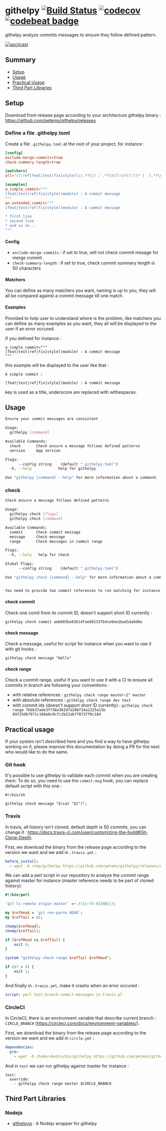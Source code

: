 githelpy [![Build Status](https://travis-ci.org/petems/githelpy.svg?branch=master)](https://travis-ci.org/petems/githelpy) [![codecov](https://codecov.io/gh/petems/githelpy/branch/master/graph/badge.svg)](https://codecov.io/gh/petems/githelpy) [![codebeat badge](https://codebeat.co/badges/cc515300-053e-4b62-8184-645be6e6aa2f)](https://codebeat.co/projects/github-com-antham-githelpy)
======

githelpy analyze commits messages to ensure they follow defined pattern.

[![asciicast](https://asciinema.org/a/0j12qm7yay1kku7o3vrs67pv2.png)](https://asciinema.org/a/0j12qm7yay1kku7o3vrs67pv2)

## Summary

* [Setup](#setup)
* [Usage](#usage)
* [Practical Usage](#practical-usage)
* [Third Part Libraries](#third-part-libraries)

## Setup

Download from release page according to your architecture githelpy binary : https://github.com/petems/githelpy/releases

### Define a file .githelpy.toml

Create a file ```.githelpy.toml``` at the root of your project, for instance :

```toml
[config]
exclude-merge-commits=true
check-summary-length=true

[matchers]
all="(?:ref|feat|test|fix|style)\\(.*?\\) : .*?\n(?:\n?(?:\\* |  ).*?\n)*"

[examples]
a_simple_commit="""
[feat|test|ref|fix|style](module) : A commit message
"""
an_extended_commit="""
[feat|test|ref|fix|style](module) : A commit message

* first line
* second line
* and so on...
"""
```

#### Config

* ```exclude-merge-commits``` : if set to true, will not check commit mesage for merge commit
* ```check-summary-length``` : if set to true, check commit summary length is 50 characters

#### Matchers

You can define as many matchers you want, naming is up to you, they will all be compared against a commit message till one match.

#### Examples

Provided to help user to understand where is the problem, like matchers you can define as many examples as you want, they all will be displayed to the user if an error occured.

If you defined for instance  :

```
a_simple_commit="""
[feat|test|ref|fix|style](module) : A commit message
"""
```

this example will be displayed to the user like that :

```
A simple commit :

[feat|test|ref|fix|style](module) : A commit message
```

key is used as a title, underscore are replaced with withespaces.

## Usage

```bash
Ensure your commit messages are consistent

Usage:
  githelpy [command]

Available Commands:
  check       Check ensure a message follows defined patterns
  version     App version

Flags:
      --config string    (default ".githelpy.toml")
  -h, --help            help for githelpy

Use "githelpy [command] --help" for more information about a command.
```

### check

```bash
Check ensure a message follows defined patterns

Usage:
  githelpy check [flags]
  githelpy check [command]

Available Commands:
  commit      Check commit message
  message     Check message
  range       Check messages in commit range

Flags:
  -h, --help   help for check

Global Flags:
      --config string    (default ".githelpy.toml")

Use "githelpy check [command] --help" for more information about a command.


You need to provide two commit references to run matching for instance :
```

#### check commit

Check one comit from its commit ID, doesn't support short ID currently :

```githelpy check commit aeb603ba83614fae682337bdce9ee1bad1da6d6e```

#### check message

Check a message, useful for script for instance when you want to use it with git hooks :

```githelpy check message "Hello"```

#### check range

Check a commit range, useful if you want to use it with a CI to ensure all commits in branch are following your conventions :

* with relative references                             : ```githelpy check range master~2^ master```
* with absolute references                             : ```githelpy check range dev test```
* with commit ids (doesn't support short ID currently) : ```githelpy check range 7bbb37ade3ff36e362d7e20bf34a1325a15b 09f25db7971c100a8c0cfc2b22ab7f872ff0c18d```

## Practical usage

If your system isn't described here and you find a way to have githelpy working on it, please improve this documentation by doing a PR for the next who would like to do the same.

### Git hook

It's possible to use githelpy to validate each commit when you are creating them. To do so, you need to use the ```commit-msg``` hook, you can replace default script with this one :

```
#!/bin/sh

githelpy check message "$(cat "$1")";
```

### Travis

In travis, all history isn't cloned, default depth is 50 commits, you can change it : https://docs.travis-ci.com/user/customizing-the-build#Git-Clone-Depth.

First, we download the binary from the release page according to the version we want and we add in ```.travis.yml``` :

```yaml
before_install:
  - wget -O /tmp/githelpy https://github.com/petems/githelpy/releases/download/v2.0.0/githelpy_linux_386 && chmod 777 /tmp/githelpy
```

We can add a perl script in our repository to analyze the commit range against master for instance (master reference needs to be part of cloned history):

```perl
#!/bin/perl

`git ls-remote origin master` =~ /([a-f0-9]{40})/;

my $refHead = `git rev-parse HEAD`;
my $refTail = $1;

chomp($refHead);
chomp($refTail);

if ($refHead eq $refTail) {
    exit 0;
}

system "githelpy check range $refTail $refHead";

if ($? > 0) {
    exit 1;
}
```

And finally in ```.travis.yml```, make it crashs when an error occured :

```yaml
script: perl test-branch-commit-messages-in-travis.pl
```

### CircleCI

In CircleCI, there is an environment variable that describe current branch : ```CIRCLE_BRANCH``` (https://circleci.com/docs/environment-variables/).

First, we download the binary from the release page according to the version we want and we add in ```circle.yml``` :

```yaml
dependencies:
  pre:
    - wget -O /home/ubuntu/bin/githelpy https://github.com/petems/githelpy/releases/download/v2.0.0/githelpy_linux_386 && chmod 777 /home/ubuntu/bin/githelpy
```

And in ```test``` we can run githelpy against master for instance :

```
test:
  override:
    - githelpy check range master $CIRCLE_BRANCH
```

## Third Part Libraries

### Nodejs

* [githelpyjs](https://github.com/dschnare/githelpyjs) : A Nodejs wrapper for githelpy
